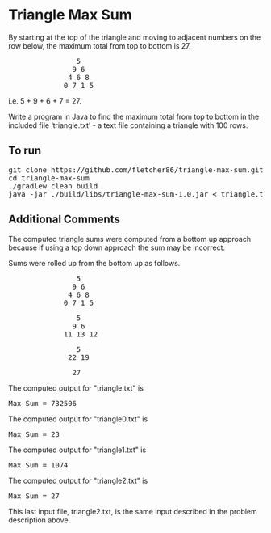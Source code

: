 <h1>Triangle Max Sum</h1>

By starting at the top of the triangle and moving to adjacent numbers on the
row below, the maximum total from top to bottom is 27.
 
<pre>
                5
               9 6
              4 6 8
             0 7 1 5
</pre>

i.e. 5 + 9 + 6 + 7 = 27.
 
Write a program in Java to find the maximum total from top to bottom in the
included file ‘triangle.txt’ - a text file containing a triangle with 100
rows.

<h2>To run</h2>
<pre>
git clone https://github.com/fletcher86/triangle-max-sum.git
cd triangle-max-sum
./gradlew clean build
java -jar ./build/libs/triangle-max-sum-1.0.jar < triangle.txt
</pre>

<h2>Additional Comments</h2>

The computed triangle sums were computed from a bottom up approach because if using a top down approach the sum may be incorrect.

Sums were rolled up from the bottom up as follows.

<pre>
                5
               9 6
              4 6 8
             0 7 1 5
</pre>
<pre>
                5
               9 6
             11 13 12
</pre>
<pre>
                5
              22 19
</pre>
<pre>
               27
</pre>

The computed output for "triangle.txt" is
<pre>
Max Sum = 732506
</pre>

The computed output for "triangle0.txt" is
<pre>
Max Sum = 23
</pre>

The computed output for "triangle1.txt" is
<pre>
Max Sum = 1074
</pre>

The computed output for "triangle2.txt" is
<pre>
Max Sum = 27
</pre>
This last input file, triangle2.txt, is the same input described in the problem description above.